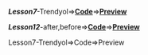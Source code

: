 ***Lesson7***-Trendyol=>[**Code**](https://github.com/orxansharifov/Front/tree/main/Lesson7-trendyol)=>[**Preview**](https://codepen.io/orxansharifov/pen/abYrRew?editors=1100)

***Lesson12***-after,before=>[**Code**](https://github.com/orxansharifov/Front/tree/main/Lesson12-after,before)=>[**Preview**](https://codepen.io/orxansharifov/pen/abYrRew?editors=1100)

Lesson7-Trendyol=>Code=>Preview
